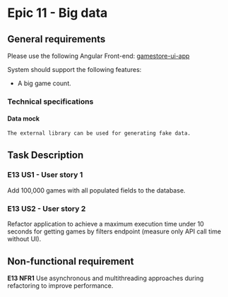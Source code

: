 # Epic 11 - Big data


## General requirements
Please use the following Angular Front-end: [gamestore-ui-app](gamestore-ui-app)  


System should support the following features: 
* A big game count.  

### Technical specifications
#### Data mock
	The external library can be used for generating fake data.

## Task Description

### E13 US1 - User story 1

Add 100,000 games with all populated fields to the database.

### E13 US2 - User story 2
Refactor application to achieve a maximum execution time under 10 seconds for getting games by filters endpoint (measure only API call time without UI).
 
## Non-functional requirement

**E13 NFR1**
Use asynchronous and multithreading approaches during refactoring to improve performance.